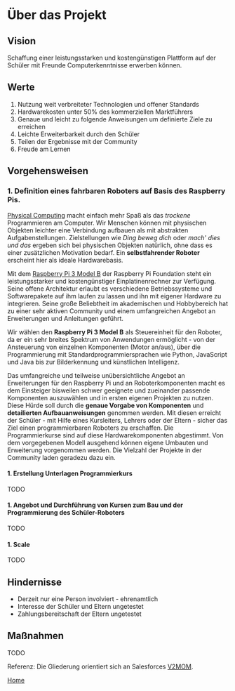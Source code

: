 # Über das Projekt

## Vision

Schaffung einer leistungsstarken und kostengünstigen Plattform auf der Schüler mit Freunde Computerkenntnisse erwerben können.

## Werte

1. Nutzung weit verbreiteter Technologien und offener Standards
1. Hardwarekosten unter 50% des kommerziellen Marktführers
1. Genaue und leicht zu folgende Anweisungen um definierte Ziele zu erreichen
1. Leichte Erweiterbarkeit durch den Schüler
1. Teilen der Ergebnisse mit der Community
1. Freude am Lernen

## Vorgehensweisen

### 1. Definition eines fahrbaren Roboters auf Basis des Raspberry Pis.

[Physical Computing](https://de.wikipedia.org/wiki/Physical_Computing) macht einfach mehr Spaß als das *trockene* Programmieren am Computer. Wir Menschen können mit physischen Objekten leichter eine Verbindung aufbauen als mit abstrakten Aufgabenstellungen. Zielstellungen wie *Ding beweg dich* oder *mach' dies und das* ergeben sich bei physischen Objekten natürlich, ohne dass es einer zusätzlichen Motivation bedarf. Ein **selbstfahrender Roboter** erscheint hier als ideale Hardwarebasis.

Mit dem [Raspberry Pi 3 Model B](https://www.raspberrypi.org/products/raspberry-pi-3-model-b/) der Raspberry Pi Foundation steht ein leistungsstarker und kostengünstiger Einplatinenrechner zur Verfügung. Seine offene Architektur erlaubt es verschiedene Betriebssysteme und Softwarepakete auf ihm laufen zu lassen und ihn mit eigener Hardware zu integrieren. Seine große Beliebtheit im akademischen und Hobbybereich hat zu einer sehr aktiven Community und einem umfangreichen Angebot an Erweiterungen und Anleitungen geführt.

Wir wählen den **Raspberry Pi 3 Model B** als Steuereinheit für den Roboter, da er ein sehr breites Spektrum von Anwendungen ermöglicht - von der Ansteuerung von einzelnen Komponenten (Motor an/aus), über die Programmierung mit Standardprogrammiersprachen wie Python, JavaScript und Java bis zur Bilderkennung und künstlichen Intelligenz.

Das umfangreiche und teilweise unübersichtliche Angebot an Erweiterungen für den Raspberry Pi und an Roboterkomponenten macht es dem Einsteiger bisweilen schwer geeignete und zueinander passende Komponenten auszuwählen und in ersten eigenen Projekten zu nutzen. Diese Hürde soll durch die **genaue Vorgabe von Komponenten** und **detailierten Aufbauanweisungen** genommen werden. Mit diesen erreicht der Schüler - mit Hilfe eines Kursleiters, Lehrers oder der Eltern - sicher das Ziel einen programmierbaren Roboters zu erschaffen. Die Programmierkurse sind auf diese Hardwarekomponenten abgestimmt. Von dem vorgegebenen Modell ausgehend können eigene Umbauten und Erweiterung vorgenommen werden. Die Vielzahl der Projekte in der Community laden geradezu dazu ein.

#### 1. Erstellung Unterlagen Programmierkurs

TODO

#### 1. Angebot und Durchführung von Kursen zum Bau und der Programmierung des Schüler-Roboters

TODO

#### 1. Scale

TODO

## Hindernisse

* Derzeit nur eine Person involviert - ehrenamtlich
* Interesse der Schüler und Eltern ungetestet
* Zahlungsbereitschaft der Eltern ungetestet

## Maßnahmen

TODO

Referenz: Die Gliederung orientiert sich an Salesforces [V2MOM](https://trailhead.salesforce.com/de/modules/manage_the_sfdc_organizational_alignment_v2mom/units/msfw_oav2m_creating_org_alignment_v2mom).

[Home](..)
